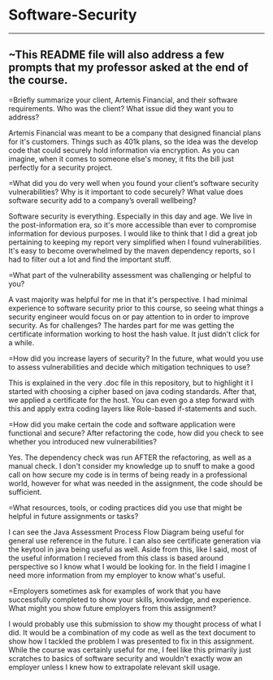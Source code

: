 # Software-Security

---------------------------------------------------------------------------------------------------
~This README file will also address a few prompts that my professor asked at the end of the course.
---------------------------------------------------------------------------------------------------
 
=Briefly summarize your client, Artemis Financial, and their software requirements. Who was the client? What issue did they want you to address?

Artemis Financial was meant to be a company that designed financial plans for it's customers. Things such as 401k plans, so the idea was the develop code that could securely hold information via encryption. As you can imagine, when it comes to someone else's money, it fits the bill just perfectly for a security project.

=What did you do very well when you found your client’s software security vulnerabilities? Why is it important to code securely? What value does software security add to a company’s overall wellbeing?

Software security is everything. Especially in this day and age. We live in the post-information era, so it's more accessible than ever to compromise information for devious purposes. I would like to think that I did a great job pertaining to keeping my report very simplified when I found vulnerabilities. It's easy to become overwhelmed by the maven dependency reports, so I had to filter out a lot and find the important stuff.

=What part of the vulnerability assessment was challenging or helpful to you?

A vast majority was helpful for me in that it's perspective. I had minimal experience to software security prior to this course, so seeing what things a security engineer would focus on or pay attention to in order to improve security. As for challenges? The hardes part for me was getting the certificate information working to host the hash value. It just didn't click for a while.

=How did you increase layers of security? In the future, what would you use to assess vulnerabilities and decide which mitigation techniques to use?

This is explained in the very .doc file in this repository, but to highlight it I started with choosing a cipher based on java coding standards. After that, we applied a certificate for the host. You can even go a step forward with this and apply extra coding layers like Role-based if-statements and such.

=How did you make certain the code and software application were functional and secure? After refactoring the code, how did you check to see whether you introduced new vulnerabilities?

Yes. The dependency check was run AFTER the refactoring, as well as a manual check. I don't consider my knowledge up to snuff to make a good call on how secure my code is in terms of being ready in a professional world, however for what was needed in the assignment, the code should be sufficient. 

=What resources, tools, or coding practices did you use that might be helpful in future assignments or tasks?

I can see the Java Assessment Process Flow Diagram being useful for general use reference in the future. I can also see certificate generation via the keytool in java being useful as well. Aside from this, like I said, most of the useful information I recieved from this class is based around perspective so I know what I would be looking for. In the field I imagine I need more information from my employer to know what's useful.

=Employers sometimes ask for examples of work that you have successfully completed to show your skills, knowledge, and experience. What might you show future employers from this assignment?

I would probably use this submission to show my thought process of what I did. It would be a combination of my code as well as the text document to show how I tackled the problem I was presented to fix in this assignment. While the course was certainly useful for me, I feel like this primarily just scratches to basics of software security and wouldn't exactly wow an employer unless I knew how to extrapolate relevant skill usage.
